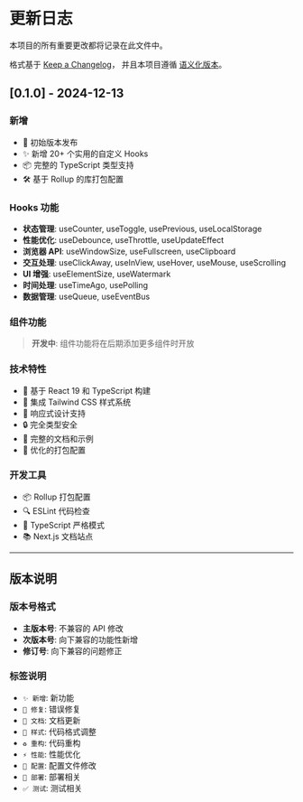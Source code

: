 # 更新日志

本项目的所有重要更改都将记录在此文件中。

格式基于 [Keep a Changelog](https://keepachangelog.com/zh-CN/1.0.0/)，
并且本项目遵循 [语义化版本](https://semver.org/lang/zh-CN/)。

## [0.1.0] - 2024-12-13

### 新增
- 🎉 初始版本发布
- ✨ 新增 20+ 个实用的自定义 Hooks
- 📦 完整的 TypeScript 类型支持
- 🛠️ 基于 Rollup 的库打包配置

### Hooks 功能
- **状态管理**: useCounter, useToggle, usePrevious, useLocalStorage
- **性能优化**: useDebounce, useThrottle, useUpdateEffect
- **浏览器 API**: useWindowSize, useFullscreen, useClipboard
- **交互处理**: useClickAway, useInView, useHover, useMouse, useScrolling
- **UI 增强**: useElementSize, useWatermark
- **时间处理**: useTimeAgo, usePolling
- **数据管理**: useQueue, useEventBus

### 组件功能
> **开发中**: 组件功能将在后期添加更多组件时开放

### 技术特性
- 🔧 基于 React 19 和 TypeScript 构建
- 🎨 集成 Tailwind CSS 样式系统
- 📱 响应式设计支持
- 🔒 完全类型安全
- 📖 完整的文档和示例
- 🚀 优化的打包配置

### 开发工具
- 📦 Rollup 打包配置
- 🔍 ESLint 代码检查
- 🎯 TypeScript 严格模式
- 📚 Next.js 文档站点

---

## 版本说明

### 版本号格式
- **主版本号**: 不兼容的 API 修改
- **次版本号**: 向下兼容的功能性新增
- **修订号**: 向下兼容的问题修正

### 标签说明
- `✨ 新增`: 新功能
- `🐛 修复`: 错误修复
- `📝 文档`: 文档更新
- `🎨 样式`: 代码格式调整
- `♻️ 重构`: 代码重构
- `⚡ 性能`: 性能优化
- `🔧 配置`: 配置文件修改
- `🚀 部署`: 部署相关
- `✅ 测试`: 测试相关
